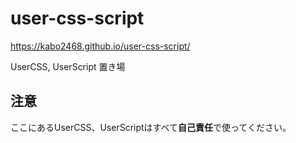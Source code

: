 # user-css-script

https://kabo2468.github.io/user-css-script/

UserCSS, UserScript 置き場

## 注意

ここにあるUserCSS、UserScriptはすべて**自己責任**で使ってください。
